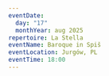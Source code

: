 ```yaml
---
eventDate:
  day: "17"
  monthYear: aug 2025
repertoire: La Stella
eventName: Baroque in Spiš
eventLocation: Jurgów, PL
eventTime: 18:00
---
```

